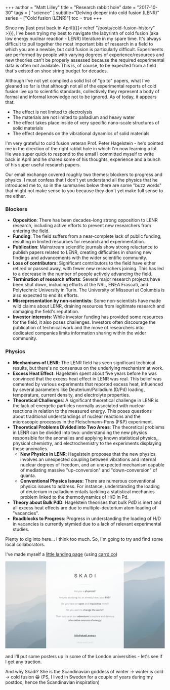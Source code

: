 +++
author = "Matt Lilley"
title = "Research rabbit hole"
date = "2017-10-30"
tags = [
    "science"
]
subtitle="Delving deeper into cold fusion (LENR)"
series = ["Cold fusion (LENR)"]
toc = true
+++

Since my [last post back in April]({{< relref "/posts/cold-fusion-history" >}}), I've been trying my best to navigate the labyrinth of cold fusion (aka low energy nuclear reaction - LENR) literature in my spare time. It's always difficult to pull together the most important bits of research in a field to which you are a newbie, but cold fusion is particularly difficult. Experiments are performed by people with varying degrees of experience/resources and new theories can't be properly assessed because the required experimental data is often not available. This is, of course, to be expected from a field that's existed on shoe string budget for decades.

Although I've not yet compiled a solid list of "go to" papers, what I've gleaned so far is that although not all of the experimental reports of cold fusion live up to scientific standards, collectively they represent a body of formal and informal knowledge not to be ignored. As of today, it appears that:
- The effect is not limited to electrolysis
- The materials are not limited to palladium and heavy water
- The effect takes place inside of very specific nano-scale structures of solid materials
- The effect depends on the vibrational dynamics of solid materials

I'm very grateful to cold fusion veteran Prof. Peter Hagelstein - he's pointed me in the direction of the right rabbit hole in which I'm now learning a lot. He was super quick to respond to the email I committed myself to write back in April and he shared some of his thoughts, experience and a bunch of his super useful research papers.

Our email exchange covered roughly two themes: blockers to progress and physics. I must confess that I don't yet understand all the physics that he introduced me to, so in the summaries below there are some "buzz words" that might not make sense to you because they don't yet make full sense to me either.

### Blockers

- **Opposition**: There has been decades-long strong opposition to LENR research, including active efforts to prevent new researchers from entering the field.
- **Funding**: The field suffers from a near-complete lack of public funding, resulting in limited resources for research and experimentation.
- **Publication**: Mainstream scientific journals show strong reluctance to publish papers related to LENR, creating difficulties in sharing new findings and advancements with the wider scientific community.
- **Loss of contributors**: Significant contributors to the field have either retired or passed away, with fewer new researchers joining. This has led to a decrease in the number of people actively advancing the field.
- **Termination of research efforts**: Several major research projects have been shut down, including efforts at the NRL, ENEA Frascati, and Polytechnic University in Turin. The University of Missouri at Columbia is also expected to end its efforts.
- **Misrepresentation by non-scientists**: Some non-scientists have made wild claims about LENR, draining resources from legitimate research and damaging the field's reputation.
- **Investor interests**: While investor funding has provided some resources for the field, it also poses challenges. Investors often discourage the publication of technical work and the move of researchers into dedicated companies limits information sharing within the wider community.


### Physics

- **Mechanisms of LENR**: The LENR field has seen significant technical results, but there's no consensus on the underlying mechanism at work.
- **Excess Heat Effect**: Hagelstein spent about five years before he was convinced that the excess heat effect in LENR was real. This belief was cemented by various experiments that reported excess heat, influenced by several parameters like Deuterium/Palladium (D/Pd) loading, temperature, current density, and electrolyte properties.
- **Theoretical Challenges**: A significant theoretical challenge in LENR is the lack of energetic particles normally associated with nuclear reactions in relation to the measured energy. This poses questions about traditional understandings of nuclear reactions and the microscopic processes in the Fleischmann-Pons (F&P) experiment.
- **Theoretical Problems Divided into Two Areas**: The theoretical problems in LENR can be divided into two: understanding the new physics responsible for the anomalies and applying known statistical physics,, physical chemistry, and electrochemistry to the experiments displaying these anomalies.
  - **New Physics in LENR**: Hagelstein proposes that the new physics involves an unexpected coupling between vibrations and internal nuclear degrees of freedom, and an unexpected mechanism capable of mediating massive "up-conversion" and "down-conversion" of quanta.
  - **Conventional Physics Issues:** There are numerous conventional physics issues to address. For instance, understanding the loading of deuterium in palladium entails tackling a statistical mechanics problem linked to the thermodynamics of H/D in Pd.
- **Theory about Bulk PdD**: Hagelstein theorises that bulk PdD is inert and all excess heat effects are due to multiple-deuterium atom loading of "vacancies".
- **Roadblocks to Progress**: Progress in understanding the loading of H/D in vacancies is currently stymied due to a lack of relevant experimental studies.

Plenty to dig into here... I think too much. So, I'm going to try and find some local collaborators.

I've made myself a [little landing page](https://web.archive.org/web/20180816065239/https://skadi-energy.carrd.co/) (using [carrd.co](https://carrd.co/))

![Screenshot of skadi-energy website](skadi.png)

and I'll put some posters up in some of the London universities - let's see if I get any traction.

And why Skadi? She is the Scandinavian goddess of winter → winter is cold → cold fusion 😁 (PS, I lived in Sweden for a couple of years during my postdoc, hence the Scandinavian inspiration)


